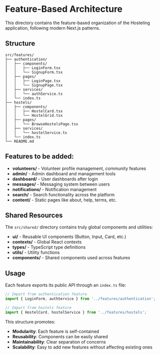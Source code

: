 # Feature-Based Architecture

This directory contains the feature-based organization of the Hosteling application, following modern Next.js patterns.

## Structure

```
src/features/
├── authentication/
│   ├── components/
│   │   ├── LoginForm.tsx
│   │   └── SignupForm.tsx
│   ├── pages/
│   │   ├── LoginPage.tsx
│   │   └── SignupPage.tsx
│   ├── services/
│   │   └── authService.ts
│   └── index.ts
├── hostels/
│   ├── components/
│   │   ├── HostelCard.tsx
│   │   └── HostelGrid.tsx
│   ├── pages/
│   │   └── BrowseHostelsPage.tsx
│   ├── services/
│   │   └── hostelService.ts
│   └── index.ts
└── README.md
```

## Features to be added:

- **volunteers/** - Volunteer profile management, community features
- **admin/** - Admin dashboard and management tools
- **dashboard/** - User dashboards after login
- **messages/** - Messaging system between users
- **notifications/** - Notification management
- **search/** - Search functionality across the platform
- **content/** - Static pages like about, help, terms, etc.

## Shared Resources

The `src/shared/` directory contains truly global components and utilities:
- **ui/** - Reusable UI components (Button, Input, Card, etc.)
- **contexts/** - Global React contexts
- **types/** - TypeScript type definitions
- **utils/** - Utility functions
- **components/** - Shared components used across features

## Usage

Each feature exports its public API through an `index.ts` file:

```typescript
// Import from authentication feature
import { LoginForm, authService } from '../features/authentication';

// Import from hostels feature
import { HostelCard, hostelService } from '../features/hostels';
```

This structure promotes:
- **Modularity**: Each feature is self-contained
- **Reusability**: Components can be easily shared
- **Maintainability**: Clear separation of concerns
- **Scalability**: Easy to add new features without affecting existing ones